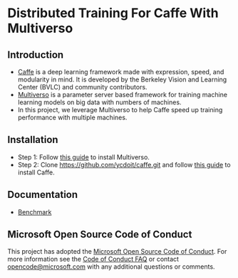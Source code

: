 # Distributed Training For Caffe With Multiverso 

## Introduction
  - [Caffe](https://github.com/BVLC/caffe) is a deep learning framework made with expression, speed, and modularity in mind. It is developed by the Berkeley Vision and Learning Center (BVLC) and community contributors.
  - [Multiverso](https://github.com/Microsoft/multiverso) is a parameter server based framework for training machine learning models on big data with numbers of machines.
  - In this project, we leverage Multiverso to help Caffe speed up training performance with multiple machines. 

## Installation

- Step 1: Follow [this guide](https://github.com/Microsoft/multiverso) to install Multiverso.
- Step 2: Clone https://github.com/ycdoit/caffe.git and follow [this guide](http://caffe.berkeleyvision.org/installation.html) to install Caffe.

## Documentation
- [Benchmark](https://github.com/Microsoft/multiverso/wiki/Multiverso-Caffe-Benchmark)

Microsoft Open Source Code of Conduct
------------

This project has adopted the [Microsoft Open Source Code of Conduct](https://opensource.microsoft.com/codeofconduct/). For more information see the [Code of Conduct FAQ](https://opensource.microsoft.com/codeofconduct/faq/) or contact [opencode@microsoft.com](mailto:opencode@microsoft.com) with any additional questions or comments.